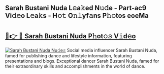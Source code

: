 ## Sarah Bustani Nuda L𝚎a𝚔ed N𝚞𝚍e - Part-ac9 Vi𝚍𝚎o L𝚎a𝚔s - H𝚘𝚝 O𝚗𝚕yf𝚊ns P𝚑𝚘tos eoeMa

# <h2><a href="http://kf242w0.oniu.top/?m=Sarah+Bustani+Nuda">🔗👉 🔴 Sarah Bustani Nuda P𝚑ot𝚘𝚜 V𝚒d𝚎o</a></h2>

[![Sarah Bustani Nuda Nu𝚍e𝚜](https://i.imgur.com/0qMVB7G.gif)](http://kf242w0.oniu.top/?m=Sarah+Bustani+Nuda)
Social media influencer Sarah Bustani Nuda, famed for publishing dance and lifestyle information, featuring presentations and blogs. Exceptional dancer Sarah Bustani Nuda, famed for their extraordinary skills and accomplishments in the world of dance.  
